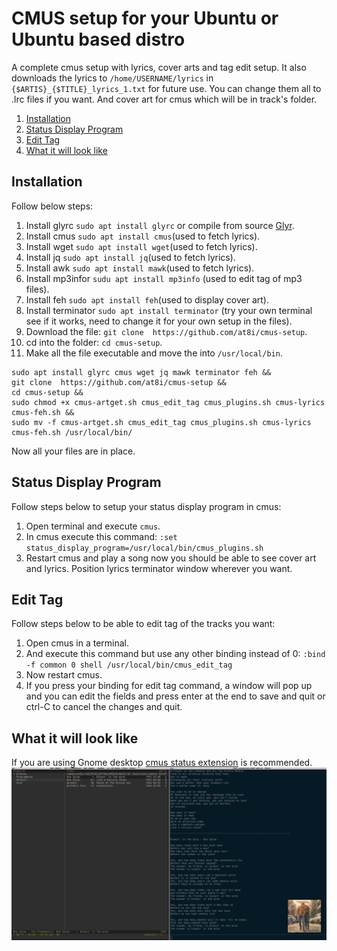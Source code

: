# CMUS setup for your Ubuntu or Ubuntu based distro #
A complete cmus setup with lyrics, cover arts and tag edit setup. It also downloads the lyrics to
`/home/USERNAME/lyrics` in `{$ARTIS}_{$TITLE}_lyrics_1.txt` for future use. You can change them
all to .lrc files if you want. And cover art for cmus which will be in track's folder.
1. [Installation](#Installation)
1. [Status Display Program](#Status-Display-Program)
1. [Edit Tag](#Edit-Tag)
1. [What it will look like](#What-it-will-look-like)
## Installation
Follow below steps:
1. Install glyrc `sudo apt install glyrc` or compile from source [Glyr](https://github.com/sahib/glyr).
2. Install cmus `sudo apt install cmus`(used to fetch lyrics).
3. Install wget `sudo apt install wget`(used to fetch lyrics).
4. Install jq `sudo apt install jq`(used to fetch lyrics).
5. Install awk `sudo apt install mawk`(used to fetch lyrics).
6. Install mp3infor `sudu apt install mp3info` (used to edit tag of mp3 files).
7. Install feh `sudo apt install feh`(used to display cover art).
8. Install terminator `sudo apt install terminator` (try your own terminal see if it works, need to change it for your own setup in the files).
9. Download the file: `git clone  https://github.com/at8i/cmus-setup`.
10. cd into the folder: `cd cmus-setup`.
11. Make all the file executable and move the into `/usr/local/bin`.
```
sudo apt install glyrc cmus wget jq mawk terminator feh &&
git clone  https://github.com/at8i/cmus-setup &&
cd cmus-setup &&
sudo chmod +x cmus-artget.sh cmus_edit_tag cmus_plugins.sh cmus-lyrics cmus-feh.sh &&
sudo mv -f cmus-artget.sh cmus_edit_tag cmus_plugins.sh cmus-lyrics cmus-feh.sh /usr/local/bin/
```
Now all your files are in place.

## Status Display Program
Follow steps below to setup your status display program in cmus:
1. Open terminal and execute `cmus`.
2. In cmus execute this command: `:set status_display_program=/usr/local/bin/cmus_plugins.sh`
3. Restart cmus and play a song now you should be able to see cover art and lyrics.
Position lyrics terminator window wherever you want.

## Edit Tag
Follow steps below to be able to edit tag of the tracks you want:
1. Open cmus in a terminal.
2. And execute this command but use any other binding instead of 0:
`:bind -f common 0 shell /usr/local/bin/cmus_edit_tag`
3. Now restart cmus.
4. If you press your binding for edit tag command, a window will pop up and you can edit the
fields and press enter at the end to save and quit or ctrl-C to cancel the changes and quit.

## What it will look like
If you are using Gnome desktop [cmus status extension](https://extensions.gnome.org/extension/1934/cmus-status/) is recommended.
![CmusSample](./image/CmusSample.png "CmusSample")
